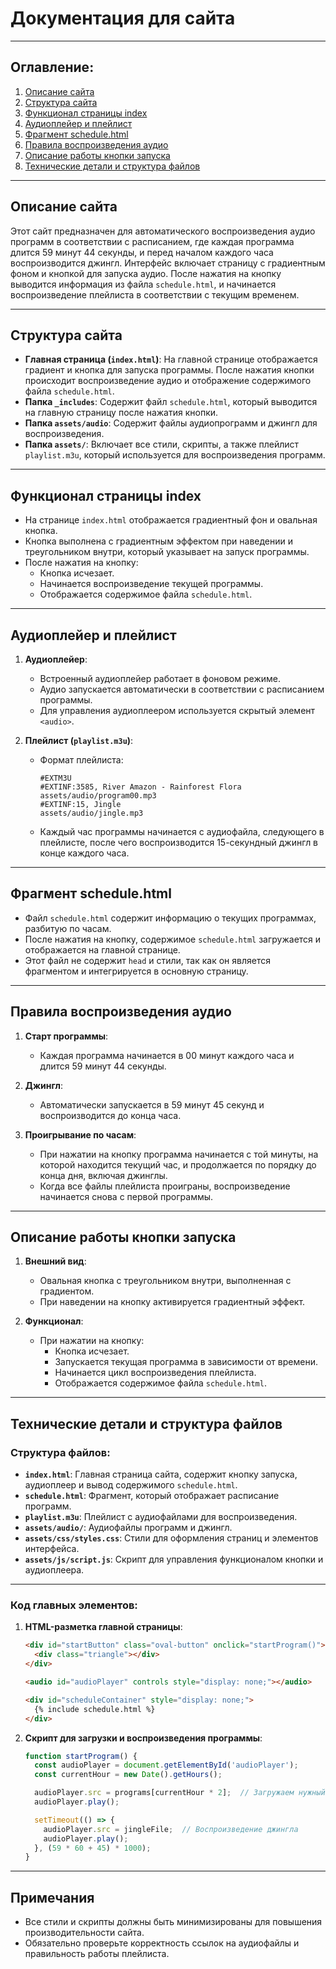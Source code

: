 
# Документация для сайта

---

## Оглавление:
1. [Описание сайта](#описание-сайта)
2. [Структура сайта](#структура-сайта)
3. [Функционал страницы index](#функционал-страницы-index)
4. [Аудиоплейер и плейлист](#аудиоплейер-и-плейлист)
5. [Фрагмент schedule.html](#фрагмент-schedulehtml)
6. [Правила воспроизведения аудио](#правила-воспроизведения-аудио)
7. [Описание работы кнопки запуска](#описание-работы-кнопки-запуска)
8. [Технические детали и структура файлов](#технические-детали-и-структура-файлов)

---

## Описание сайта

Этот сайт предназначен для автоматического воспроизведения аудио программ в соответствии с расписанием, где каждая программа длится 59 минут 44 секунды, и перед началом каждого часа воспроизводится джингл. Интерфейс включает страницу с градиентным фоном и кнопкой для запуска аудио. После нажатия на кнопку выводится информация из файла `schedule.html`, и начинается воспроизведение плейлиста в соответствии с текущим временем.

---

## Структура сайта

- **Главная страница (`index.html`)**: На главной странице отображается градиент и кнопка для запуска программы. После нажатия кнопки происходит воспроизведение аудио и отображение содержимого файла `schedule.html`.
- **Папка `_includes`**: Содержит файл `schedule.html`, который выводится на главную страницу после нажатия кнопки.
- **Папка `assets/audio`**: Содержит файлы аудиопрограмм и джингл для воспроизведения.
- **Папка `assets/`**: Включает все стили, скрипты, а также плейлист `playlist.m3u`, который используется для воспроизведения программ.

---

## Функционал страницы index

- На странице `index.html` отображается градиентный фон и овальная кнопка.
- Кнопка выполнена с градиентным эффектом при наведении и треугольником внутри, который указывает на запуск программы.
- После нажатия на кнопку:
  - Кнопка исчезает.
  - Начинается воспроизведение текущей программы.
  - Отображается содержимое файла `schedule.html`.

---

## Аудиоплейер и плейлист

1. **Аудиоплейер**:
   - Встроенный аудиоплейер работает в фоновом режиме.
   - Аудио запускается автоматически в соответствии с расписанием программы.
   - Для управления аудиоплеером используется скрытый элемент `<audio>`.

2. **Плейлист (`playlist.m3u`)**:
   - Формат плейлиста: 
     ```m3u
     #EXTM3U
     #EXTINF:3585, River Amazon - Rainforest Flora
     assets/audio/program00.mp3
     #EXTINF:15, Jingle
     assets/audio/jingle.mp3
     ```
   - Каждый час программы начинается с аудиофайла, следующего в плейлисте, после чего воспроизводится 15-секундный джингл в конце каждого часа.

---

## Фрагмент schedule.html

- Файл `schedule.html` содержит информацию о текущих программах, разбитую по часам.
- После нажатия на кнопку, содержимое `schedule.html` загружается и отображается на главной странице.
- Этот файл не содержит `head` и стили, так как он является фрагментом и интегрируется в основную страницу.

---

## Правила воспроизведения аудио

1. **Старт программы**:
   - Каждая программа начинается в 00 минут каждого часа и длится 59 минут 44 секунды.
   
2. **Джингл**:
   - Автоматически запускается в 59 минут 45 секунд и воспроизводится до конца часа.

3. **Проигрывание по часам**:
   - При нажатии на кнопку программа начинается с той минуты, на которой находится текущий час, и продолжается по порядку до конца дня, включая джинглы.
   - Когда все файлы плейлиста проиграны, воспроизведение начинается снова с первой программы.

---

## Описание работы кнопки запуска

1. **Внешний вид**:
   - Овальная кнопка с треугольником внутри, выполненная с градиентом.
   - При наведении на кнопку активируется градиентный эффект.

2. **Функционал**:
   - При нажатии на кнопку:
     - Кнопка исчезает.
     - Запускается текущая программа в зависимости от времени.
     - Начинается цикл воспроизведения плейлиста.
     - Отображается содержимое файла `schedule.html`.

---

## Технические детали и структура файлов

### Структура файлов:
- **`index.html`**: Главная страница сайта, содержит кнопку запуска, аудиоплеер и вывод содержимого `schedule.html`.
- **`schedule.html`**: Фрагмент, который отображает расписание программ.
- **`playlist.m3u`**: Плейлист с аудиофайлами для воспроизведения.
- **`assets/audio/`**: Аудиофайлы программ и джингл.
- **`assets/css/styles.css`**: Стили для оформления страниц и элементов интерфейса.
- **`assets/js/script.js`**: Скрипт для управления функционалом кнопки и аудиоплеера.

---

### Код главных элементов:

1. **HTML-разметка главной страницы**:
   ```html
   <div id="startButton" class="oval-button" onclick="startProgram()">
     <div class="triangle"></div>
   </div>

   <audio id="audioPlayer" controls style="display: none;"></audio>

   <div id="scheduleContainer" style="display: none;">
     {% include schedule.html %}
   </div>
   ```

2. **Скрипт для загрузки и воспроизведения программы**:
   ```javascript
   function startProgram() {
     const audioPlayer = document.getElementById('audioPlayer');
     const currentHour = new Date().getHours();

     audioPlayer.src = programs[currentHour * 2];  // Загружаем нужный файл по текущему часу
     audioPlayer.play();

     setTimeout(() => {
       audioPlayer.src = jingleFile;  // Воспроизведение джингла
       audioPlayer.play();
     }, (59 * 60 + 45) * 1000);
   }
   ```

---

## Примечания

- Все стили и скрипты должны быть минимизированы для повышения производительности сайта.
- Обязательно проверьте корректность ссылок на аудиофайлы и правильность работы плейлиста.

